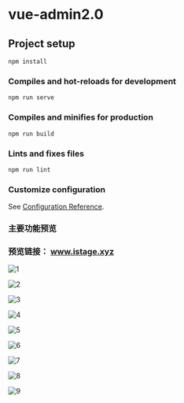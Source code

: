 # vue-admin2.0

## Project setup
```
npm install
```

### Compiles and hot-reloads for development
```
npm run serve
```

### Compiles and minifies for production
```
npm run build
```

### Lints and fixes files
```
npm run lint
```

### Customize configuration
See [Configuration Reference](https://cli.vuejs.org/config/).

### 主要功能预览
  ### 预览链接：	www.istage.xyz
![1](https://user-images.githubusercontent.com/90769279/144639496-88aaa763-0101-492a-976c-e5380133ab74.png)

![2](https://user-images.githubusercontent.com/90769279/144639499-da0e9867-80a9-4ca7-9580-78b47b0dae4b.png)

![3](https://user-images.githubusercontent.com/90769279/144639504-6b6f5956-30d1-4906-b809-0f13c9d4c17f.png)

![4](https://user-images.githubusercontent.com/90769279/144639507-17ea70a0-e38c-43dc-afcd-4570521a75c2.png)

![5](https://user-images.githubusercontent.com/90769279/144639510-1b1bdb92-45b4-4200-8b24-89c2b886957f.png)

![6](https://user-images.githubusercontent.com/90769279/144639512-336a95f4-0ace-48e8-9acc-fa32eded7626.png)

![7](https://user-images.githubusercontent.com/90769279/144639516-aedf7959-50bd-4a37-b896-a321f633b75c.png)

![8](https://user-images.githubusercontent.com/90769279/144639518-e77c7b60-5254-4073-96cf-38d0cf16bfa4.png)

![9](https://user-images.githubusercontent.com/90769279/144639521-bf89f882-8299-4e38-a0bd-4502411b0d0c.png)
